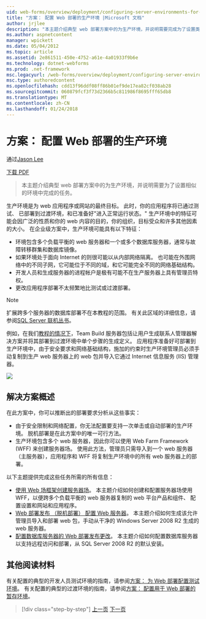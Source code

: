 ```yaml
---
uid: web-forms/overview/deployment/configuring-server-environments-for-web-deployment/scenario-configuring-a-production-environment-for-web-deployment
title: "方案： 配置 Web 部署的生产环境 |Microsoft 文档"
author: jrjlee
description: "本主题介绍典型 web 部署方案中的为生产环境，并说明需要完成为了设置类似的任务..."
ms.author: aspnetcontent
manager: wpickett
ms.date: 05/04/2012
ms.topic: article
ms.assetid: 2e861511-450e-4752-a61e-4a01933f9b6e
ms.technology: dotnet-webforms
ms.prod: .net-framework
msc.legacyurl: /web-forms/overview/deployment/configuring-server-environments-for-web-deployment/scenario-configuring-a-production-environment-for-web-deployment
msc.type: authoredcontent
ms.openlocfilehash: cdd13f96ddf08ff86b01ef9de17ea82cf038ab28
ms.sourcegitcommit: 060879fcf3f73d2366b5c811986f8695fff65db8
ms.translationtype: MT
ms.contentlocale: zh-CN
ms.lasthandoff: 01/24/2018
---
```

<a name="scenario-configuring-a-production-environment-for-web-deployment"></a>方案： 配置 Web 部署的生产环境
====================
通过[Jason Lee](https://github.com/jrjlee)

[下载 PDF](https://msdnshared.blob.core.windows.net/media/MSDNBlogsFS/prod.evol.blogs.msdn.com/CommunityServer.Blogs.Components.WeblogFiles/00/00/00/63/56/8130.DeployingWebAppsInEnterpriseScenarios.pdf)

> 本主题介绍典型 web 部署方案中的为生产环境，并说明需要为了设置相似的环境中完成的任务。


生产环境是为 web 应用程序或网站的最终目标。 此时，你的应用程序将已通过测试、 已部署到过渡环境，和已准备好"进入正常运行状态。" 生产环境中的特征可能会因广泛的性质和你的 web 内容的目的，你的组织，目标受众和许多其他因素的大小。 在企业级方案中，生产环境可能具有以下特征：

- 环境包含多个负载平衡的 web 服务器和一个或多个数据库服务器，通常与故障转移群集和数据库镜像。
- 如果环境处于面向 Internet 的则很可能以从内部网络隔离。 也可能在外围网络中的不同子网，它可能位于不同的域，和它可能完全不同的网络基础结构。
- 开发人员和生成服务器的进程帐户是极有可能不在生产服务器上具有管理员特权。
- 更改应用程序部署不太频繁地比测试或过渡部署。

> [!NOTE]
> 扩展跨多个服务器的数据库部署不在本教程的范围。 有关此区域的详细信息，请参阅[SQL Server 联机丛书](https://technet.microsoft.com/library/ms130214.aspx)。


例如，在我们[教程的情况下](../deploying-web-applications-in-enterprise-scenarios/enterprise-web-deployment-scenario-overview.md)，Team Build 服务器包括让用户生成联系人管理器解决方案并将其部署到过渡环境中单个步骤的生成定义。 应用程序准备好可部署到生产环境中，由于安全要求和网络基础结构，施加的约束时生产环境管理员必须手动复制到生产 web 服务器上的 web 包并导入它通过 Internet 信息服务 (IIS) 管理器。

![](scenario-configuring-a-production-environment-for-web-deployment/_static/image1.png)

## <a name="solution-overview"></a>解决方案概述

在此方案中，你可以推断出的部署要求分析从这些事实：

- 由于安全限制和网络配置，你无法配置要支持一次单击或自动部署的生产环境。 脱机部署是在此方案中的唯一可行方法。
- 生产环境包含多个 web 服务器，因此你可以使用 Web Farm Framework (WFF) 来创建服务器场。 使用此方法，管理员只需导入到一个 web 服务器 （主服务器），应用程序和 WFF 将复制生产环境中的所有 web 服务器上的部署。

以下主题提供完成这些任务所需的所有信息：

- [使用 Web 场框架创建服务器场](configuring-a-database-server-for-web-deploy-publishing.md)。 本主题介绍如何创建和配置服务器场使用 WFF，以便跨多个负载平衡的 web 服务器复制的 web 平台产品和组件、 配置设置和网站和应用程序。
- [Web 部署发布 （脱机部署） 配置 Web 服务器](configuring-a-web-server-for-web-deploy-publishing-offline-deployment.md)。 本主题介绍如何生成该允许管理员导入和部署 web 包，手动从干净的 Windows Server 2008 R2 生成的 web 服务器。
- [配置数据库服务器的 Web 部署发布更改](configuring-a-database-server-for-web-deploy-publishing.md)。 本主题介绍如何配置数据库服务器以支持远程访问和部署，从 SQL Server 2008 R2 的默认安装。

## <a name="further-reading"></a>其他阅读材料

有关配置的典型的开发人员测试环境的指南，请参阅[方案： 为 Web 部署配置测试环境](scenario-configuring-a-test-environment-for-web-deployment.md)。 有关配置的典型的过渡环境的指南，请参阅[方案： 配置用于 Web 部署的暂存环境](scenario-configuring-a-staging-environment-for-web-deployment.md)。

>[!div class="step-by-step"]
[上一页](scenario-configuring-a-staging-environment-for-web-deployment.md)
[下一页](configuring-a-web-server-for-web-deploy-publishing-remote-agent.md)

